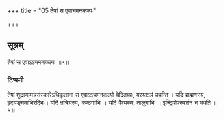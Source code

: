 +++
title = "05 तेषां स एवाचमनकल्पः"

+++
## सूत्रम्
तेषां स एवाऽऽचमनकल्पः ॥५॥  
### टिप्पनी
तेषां शूद्राणामन्नसंस्कारेऽधिकृतानां स एवाऽऽचमनकल्पो वेदितव्यः, यस्याऽन्नं पचन्ति । यदि ब्राह्मणस्य, हृदयङ्गमाभिरद्भिः। यदि क्षत्रियस्य, कण्ठगाभिः । यदि वैश्यस्य, तालुगाभिः । इन्द्रियोपस्पर्शन च भवति ॥५॥  
